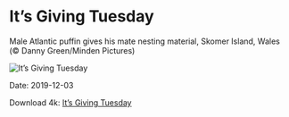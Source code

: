 # It’s Giving Tuesday

Male Atlantic puffin gives his mate nesting material, Skomer Island, Wales (© Danny Green/Minden Pictures)

![It’s Giving Tuesday](https://bing.com/th?id=OHR.PuffinSharing_EN-US0079609912_UHD.jpg&rf=LaDigue_UHD.jpg&pid=hp&w=1024&h=576)

Date: 2019-12-03

Download 4k: [It’s Giving Tuesday](https://bing.com/th?id=OHR.PuffinSharing_EN-US0079609912_UHD.jpg&rf=LaDigue_UHD.jpg&pid=hp&w=3840&h=2160)

